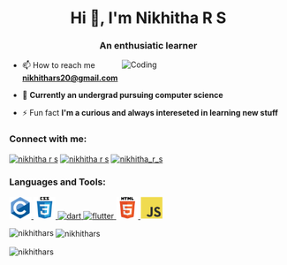 
<h1 align="center">Hi 👋, I'm Nikhitha R S</h1>
<h3 align="center">An enthusiatic learner</h3>
<img align="right" alt="Coding" width="300" src="https://img.freepik.com/premium-vector/girl-coding-designing-with-pc-illustration_418302-2383.jpg">



- 📫 How to reach me  **nikhithars20@gmail.com**

- 👧 **Currently an undergrad pursuing computer science**

- ⚡ Fun fact  **I'm a curious and always intereseted in learning new stuff**
  

<h3 align="left">Connect with me:</h3>
<p align="left">
<a href="https://twitter.com/nikhitha r s" target="blank"><img align="center" src="https://raw.githubusercontent.com/rahuldkjain/github-profile-readme-generator/master/src/images/icons/Social/twitter.svg" alt="nikhitha r s" height="30" width="40" /></a>
<a href="https://linkedin.com/in/nikhitha r s" target="blank"><img align="center" src="https://raw.githubusercontent.com/rahuldkjain/github-profile-readme-generator/master/src/images/icons/Social/linked-in-alt.svg" alt="nikhitha r s" height="30" width="40" /></a>
<a href="https://instagram.com/nikhitha_r_s" target="blank"><img align="center" src="https://raw.githubusercontent.com/rahuldkjain/github-profile-readme-generator/master/src/images/icons/Social/instagram.svg" alt="nikhitha_r_s" height="30" width="40" /></a>
</p>

<h3 align="left">Languages and Tools:</h3>
<p align="left"> <a href="https://www.cprogramming.com/" target="_blank" rel="noreferrer"> <img src="https://raw.githubusercontent.com/devicons/devicon/master/icons/c/c-original.svg" alt="c" width="40" height="40"/> </a> <a href="https://www.w3schools.com/css/" target="_blank" rel="noreferrer"> <img src="https://raw.githubusercontent.com/devicons/devicon/master/icons/css3/css3-original-wordmark.svg" alt="css3" width="40" height="40"/> </a> <a href="https://dart.dev" target="_blank" rel="noreferrer"> <img src="https://www.vectorlogo.zone/logos/dartlang/dartlang-icon.svg" alt="dart" width="40" height="40"/> </a> <a href="https://flutter.dev" target="_blank" rel="noreferrer"> <img src="https://www.vectorlogo.zone/logos/flutterio/flutterio-icon.svg" alt="flutter" width="40" height="40"/> </a> <a href="https://www.w3.org/html/" target="_blank" rel="noreferrer"> <img src="https://raw.githubusercontent.com/devicons/devicon/master/icons/html5/html5-original-wordmark.svg" alt="html5" width="40" height="40"/> </a> <a href="https://developer.mozilla.org/en-US/docs/Web/JavaScript" target="_blank" rel="noreferrer"> <img src="https://raw.githubusercontent.com/devicons/devicon/master/icons/javascript/javascript-original.svg" alt="javascript" width="40" height="40"/> </a> </p>

<p><img align="left" src="https://github-readme-stats.vercel.app/api/top-langs?username=nikhithars&show_icons=true&locale=en&layout=compact" alt="nikhithars" /></p>

<p>&nbsp;<img align="center" src="https://github-readme-stats.vercel.app/api?username=nikhithars&show_icons=true&locale=en" alt="nikhithars" /></p>

<p><img align="center" src="https://github-readme-streak-stats.herokuapp.com/?user=nikhithars&" alt="nikhithars" /></p>

